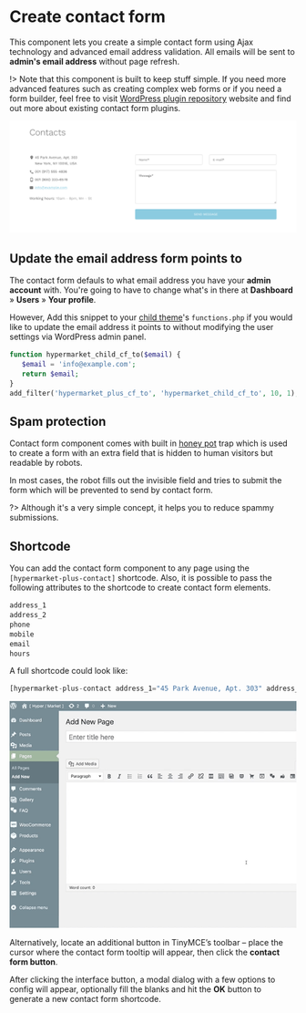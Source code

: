 # Create contact form

This component lets you create a simple contact form using Ajax technology and advanced email address validation. All emails will be sent to **admin's email address** without page refresh.

!> Note that this component is built to keep stuff simple. If you need more advanced features such as creating complex web forms or if you need a form builder, feel free to visit [WordPress plugin repository](https://wordpress.org/plugins/search/contact+form) website and find out more about existing contact form plugins.

![Contact form](img/contact-form-shortcode.png)

## Update the email address form points to

The contact form defauls to what email address you have your **admin account** with. You're going to have to change what's in there at **Dashboard** » **Users** » **Your profile**.

However, Add this snippet to your [child theme](install-hypermarket-wordpress-child-theme.md)'s ```functions.php``` if you would like to update the email address it points to without modifying the user settings via WordPress admin panel.

```php
function hypermarket_child_cf_to($email) {
   $email = 'info@example.com';
   return $email;
}
add_filter('hypermarket_plus_cf_to', 'hypermarket_child_cf_to', 10, 1);
```

## Spam protection

Contact form component comes with built in [honey pot](https://en.wikipedia.org/wiki/Honeypot_(computing)#) trap which is used to create a form with an extra field that is hidden to human visitors but readable by robots.

In most cases, the robot fills out the invisible field and tries to submit the form which will be prevented to send by contact form.

?> Although it's a very simple concept, it helps you to reduce spammy submissions.

## Shortcode

You can add the contact form component to any page using the ```[hypermarket-plus-contact]``` shortcode. Also, it is possible to pass the following attributes to the shortcode to create contact form elements.

```php
address_1
address_2
phone
mobile
email
hours
```

A full shortcode could look like:

```php
[hypermarket-plus-contact address_1="45 Park Avenue, Apt. 303" address_2="New York, NY 10016, USA" phone="001 (917) 555-4836" mobile="001 (800) 333-6578" email="info@example.com" hours="10am - 8pm, Mn - St"]
```

![Generate a contact form shortcode](img/generate-contact-form-shortcode.gif)

Alternatively, locate an additional button in TinyMCE’s toolbar – place the cursor where the contact form tooltip will appear, then click the **contact form button**.

After clicking the interface button, a modal dialog with a few options to config will appear, optionally fill the blanks and hit the **OK** button to generate a new contact form shortcode.
